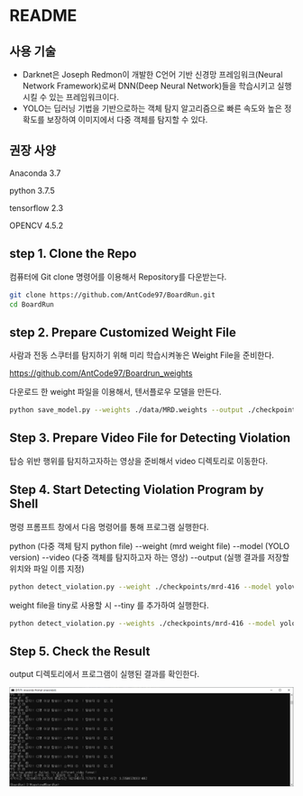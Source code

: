 # README

## 사용 기술

- Darknet은 Joseph Redmon이 개발한 C언어 기반 신경망 프레임워크(Neural Network Framework)로써 DNN(Deep Neural Network)들을 학습시키고 실행시킬 수 있는 프레임워크이다.
- YOLO는 딥러닝 기법을 기반으로하는 객체 탐지 알고리즘으로 빠른 속도와 높은 정확도를 보장하여 이미지에서 다중 객체를 탐지할 수 있다.

## 권장 사양

Anaconda 3.7

python 3.7.5

tensorflow 2.3

OPENCV 4.5.2

## step 1. Clone the Repo

컴퓨터에 Git clone 명령어를 이용해서 Repository를 다운받는다.

```bash
git clone https://github.com/AntCode97/BoardRun.git
cd BoardRun
```

## step 2. Prepare Customized Weight File

사람과 전동 스쿠터를 탐지하기 위해 미리 학습시켜놓은 Weight File을 준비한다.

https://github.com/AntCode97/Boardrun_weights

다운로드 한 weight 파일을 이용해서, 텐서플로우 모델을 만든다.

```bash
python save_model.py --weights ./data/MRD.weights --output ./checkpoints/mrd-416 --model yolov4 --tiny
```

## Step 3. Prepare Video File for Detecting Violation

탑승 위반 행위를 탐지하고자하는 영상을 준비해서 video 디렉토리로 이동한다.

## Step 4. Start Detecting Violation Program by Shell

명령 프롬프트 창에서 다음 명령어를 통해 프로그램 실행한다.

python (다중 객체 탐지 python file) --weight (mrd weight file) --model (YOLO version) --video (다중 객체를 탐지하고자 하는 영상) --output (실행 결과를 저장할 위치와 파일 이름 지정)

```bash
python detect_violation.py --weight ./checkpoints/mrd-416 --model yolov4 --video ./data/video/test.mp4 --output ./outputs/result.avi 
```

weight file을 tiny로 사용할 시 --tiny 를 추가하여 실행한다.

```bash
python detect_violation.py --weights ./checkpoints/mrd-416 --model yolov4 --video ./data/video/test.mp4 --output ./outputs/result.avi --tiny True
```

## Step 5. Check the Result

output 디렉토리에서 프로그램이 실행된 결과를 확인한다.

![./result.png](./result.png)